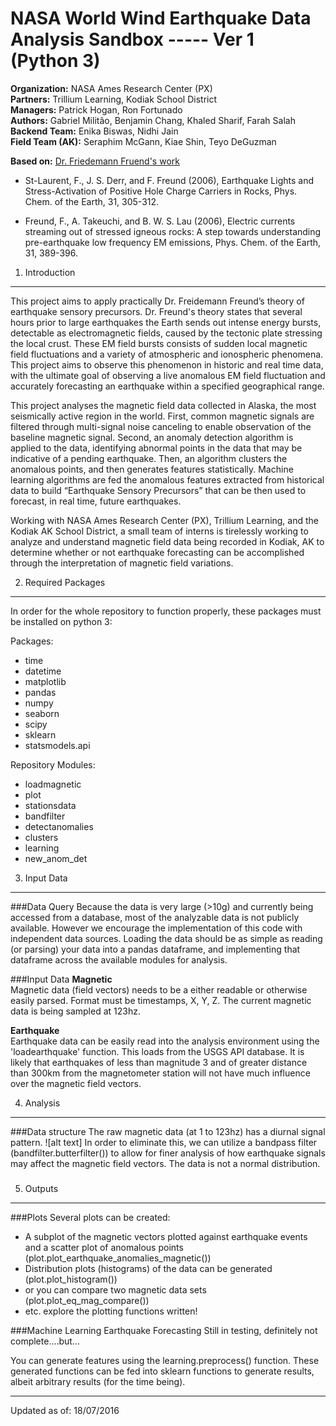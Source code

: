 NASA World Wind Earthquake Data Analysis Sandbox ----- Ver 1 (Python 3)
=======================================================================
**Organization:** NASA Ames Research Center (PX)  
**Partners:** Trillium Learning, Kodiak School District  
**Managers:** Patrick Hogan, Ron Fortunado  
**Authors:** Gabriel Militão, Benjamin Chang, Khaled Sharif, Farah Salah  
**Backend Team:** Enika Biswas, Nidhi Jain  
**Field Team (AK):** Seraphim McGann, Kiae Shin, Teyo DeGuzman

**Based on:** [Dr. Friedemann Fruend's work](http://geo.arc.nasa.gov/sg/cv/esddir3cv-freund.html)

* St-Laurent, F., J. S. Derr, and F. Freund (2006), Earthquake Lights and Stress-Activation
 of Positive Hole Charge Carriers in Rocks, Phys. Chem. of the Earth, 31, 305-312.
 
* Freund, F., A. Takeuchi, and B. W. S. Lau (2006), Electric currents streaming out of stressed
 igneous rocks: A step towards understanding pre-earthquake low frequency EM emissions,
 Phys. Chem. of the Earth, 31, 389-396.

1. Introduction
---
This project aims to apply practically Dr. Freidemann Freund’s theory of earthquake sensory precursors. Dr. Freund's theory 
states that several hours prior to large earthquakes the Earth sends out intense energy bursts, detectable as electromagnetic fields, 
caused by the tectonic plate stressing the local crust. These EM field bursts consists of sudden local magnetic field fluctuations and a 
variety of atmospheric and ionospheric phenomena. This project aims to observe this phenomenon in historic and real time data, with the 
ultimate goal of observing a live anomalous EM field fluctuation and accurately forecasting an earthquake within a specified geographical range. 

This project analyses the magnetic field data collected in Alaska, the most seismically active region in the world. First, common magnetic signals 
are filtered through multi-signal noise canceling to enable observation of the baseline magnetic signal. Second, an anomaly detection algorithm is 
applied to the data, identifying abnormal points in the data that may be indicative of a pending earthquake. Then, an algorithm clusters the anomalous 
points, and then generates features statistically. Machine learning algorithms are fed the anomalous features extracted from historical data to 
build “Earthquake Sensory Precursors” that can be then used to forecast, in real time, future earthquakes.

Working with NASA Ames Research Center (PX), Trillium Learning, and the Kodiak AK School District, a small team of interns is tirelessly working 
to analyze and understand magnetic field data being recorded in Kodiak, AK to determine whether or not earthquake forecasting can be accomplished 
through the interpretation of magnetic field variations.

2. Required Packages
---
In order for the whole repository to function properly, these packages must be installed on python 3:

Packages:
* time
* datetime
* matplotlib
* pandas
* numpy
* seaborn
* scipy
* sklearn
* statsmodels.api

Repository Modules:
* loadmagnetic
* plot
* stationsdata
* bandfilter
* detectanomalies
* clusters
* learning
* new_anom_det

3. Input Data
---
###Data Query
Because the data is very large (>10g) and currently being accessed from a database, most of the analyzable data is not publicly available. 
However we encourage the implementation of this code with independent data sources. Loading the data should be as simple as reading (or parsing) your data into a pandas dataframe, and implementing that dataframe across the available modules for analysis.

###Input Data
**Magnetic**  
Magnetic data (field vectors) needs to be a either readable or otherwise easily parsed. 
Format must be timestamps, X, Y, Z. The current magnetic data is being sampled at 123hz.

**Earthquake**  
Earthquake data can be easily read into the analysis environment using the 'loadearthquake' function. 
This loads from the USGS API database. It is likely that earthquakes of less than magnitude 3 and of greater
 distance than 300km from the magnetometer station will not have much influence over the magnetic field vectors.
 
4. Analysis
-----------
###Data structure
The raw magnetic data (at 1 to 123hz) has a diurnal signal pattern. 
![alt text]
In order to eliminate this, we can utilize a bandpass filter (bandfilter.butterfilter()) to allow for finer analysis of how earthquake signals may affect the magnetic field vectors.
The data is not a normal distribution.

###
 
5. Outputs
----------
###Plots
Several plots can be created:
* A subplot of the magnetic vectors plotted against earthquake events and a scatter plot of anomalous points (plot.plot_earthquake_anomalies_magnetic())
* Distribution plots (histograms) of the data can be generated (plot.plot_histogram())
* or you can compare two magnetic data sets (plot.plot_eq_mag_compare())
* etc. explore the plotting functions written!

###Machine Learning Earthquake Forecasting
Still in testing, definitely not complete....but...

You can generate features using the learning.preprocess() function. These generated functions can be fed into sklearn functions to generate results, albeit arbitrary results (for the time being).

-------
Updated as of: 18/07/2016
